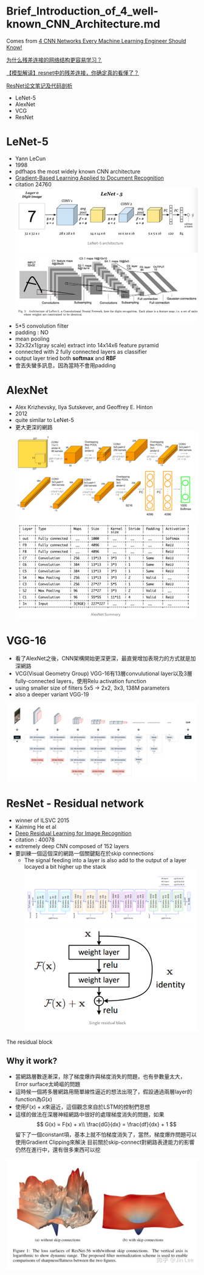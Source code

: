 # Brief_Introduction_of_4_well-known_CNN_Architecture.md
Comes from [4 CNN Networks Every Machine Learning Engineer Should Know!](https://medium.com/ml-cheat-sheet/4-cnn-networks-every-machine-learning-engineer-should-know-e9c62408fd76)

[为什么残差连接的网络结构更容易学习？](https://www.zhihu.com/question/306135761)

[【模型解读】resnet中的残差连接，你确定真的看懂了？](https://mp.weixin.qq.com/s?__biz=MzA3NDIyMjM1NA==&mid=2649029645&idx=1&sn=75b494ec181fee3e8756bb0fa119e7ce&chksm=87134270b064cb66aea66e73b4a6dc283d5750cfa9d331015424f075ba117e38f857d2f25d07&scene=21#wechat_redirect)

[ResNet论文笔记及代码剖析](https://zhuanlan.zhihu.com/p/56961832)



* LeNet-5
* AlexNet
* VCG
* ResNet

# LeNet-5
* Yann LeCun
* 1998
* pdfhaps the most widely known CNN architecture
* [Gradient-Based Learning Applied to Document Recognition](http://yann.lecun.com/exdb/publis/pdf/lecun-01a.pdf)
* citation 24760
<img src='./images/cnn4_1.png'><img>
<img src='./images/cnn_4_2.png'><img>
* 5*5 convolution filter
* padding : NO
* mean pooling
* 32x32x1(gray scale) extract into 14x14x6 feature pyramid
* connected with 2 fully connected layers as classifier
* output layer  tried both **softmax** and **RBF**
* 會丟失蠻多訊息，因為當時不會用padding

# AlexNet
* Alex Krizhevsky, Ilya Sutskever, and Geoffrey E. Hinton
* 2012
* quite similar to LeNet-5
* 更大更深的網路
<img src='./images/cnn_4_3.png'><img>
<img src='./images/cnn_4_4.png'><img>

# VGG-16
* 看了AlexNet之後，CNN架構開始更深更深，最直覺增加表現力的方式就是加深網路
* VCG(Visual Geometry Group) VGG-16有13層convulutional layer以及3層fully-connected layers，使用Relu activation function
* using smaller size of filters 5x5 -> 2x2, 3x3, 138M parameters
* also a deeper variant VGG-19

<img src='./images/cnn_4_5.png'><img>

# ResNet - Residual network
* winner of ILSVC 2015
* Kaiming He et al
* [Deep Residual Learning for Image Recognition](https://arxiv.org/abs/1512.03385)
* citation : 40078
* extremely deep CNN composed of 152 layers
* 要訓練一個這個深的網路一個關鍵點在於skip connections
  * The signal feeding into a layer is also add to the output of a layer locayed a bit higher up the stack
<img src='./images/cnn_4_6.png'><img>
<img src='./images/cnn_4_7.png'><img>

The residual block

## Why it work?
* 當網路層數逐漸深，除了梯度爆炸與梯度消失的問題，也有參數量太大，Error surface太崎嶇的問題
* 這時候一個將多層網路用簡單線性逼近的想法出現了，假設通過兩層layer的function為$G(x)$
* 使用$F(x)+x$來逼近，這個觀念來自於LSTM的控制們思想
* 這樣的做法在深層神經網路中很好的處理梯度消失的問題，如果
$$
G(x) = F(x) + x\\
\frac{dG}{dx} = \frac{df}{dx} + 1
$$
留下了一個constant項，基本上就不怕梯度消失了，當然，梯度爆炸問題可以使用Gradient Clipping來解決
目前關於skip-connect對網路表達能力的影響仍然在進行中，還有很多東西可以挖

<img src='./images/cnn_4_8.png'><img>